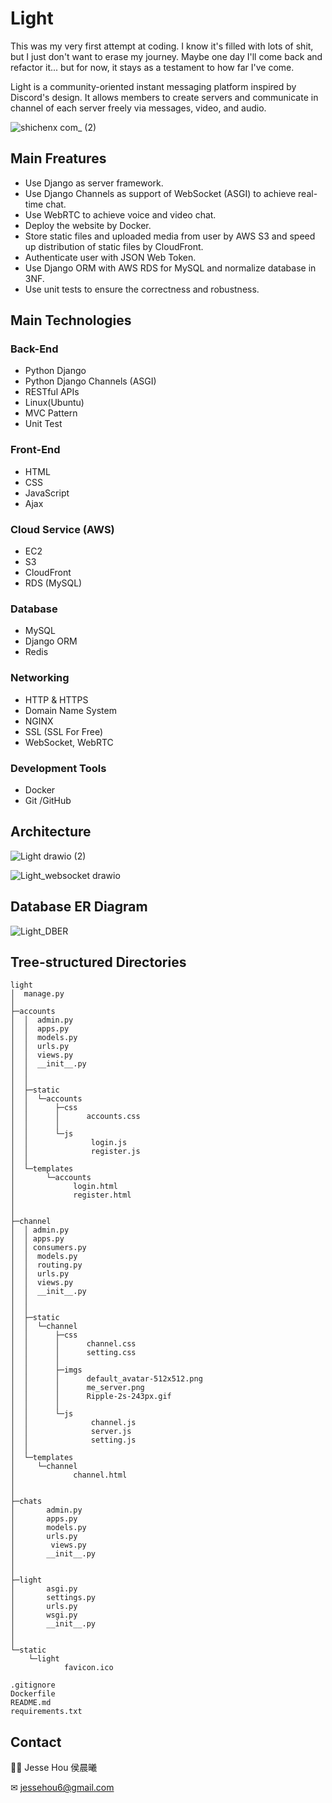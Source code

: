 ﻿# Light

This was my very first attempt at coding. I know it's filled with lots of shit, but I just don't want to erase my journey. Maybe one day I'll come back and refactor it... but for now, it stays as a testament to how far I've come. 
 
Light is a community-oriented instant messaging platform inspired by Discord's design. It allows members to create servers and communicate in channel of each server freely via messages, video, and audio. 

![shichenx com_ (2)](https://user-images.githubusercontent.com/98375601/225050405-9784ec7c-a28a-4225-983b-33dd56ad8ade.png)

## Main Freatures
- Use Django as server framework.
- Use Django Channels as support of WebSocket (ASGI) to achieve real-time chat.
- Use WebRTC to achieve voice and video chat.
- Deploy the website by Docker.
- Store static files and uploaded media from user by AWS S3 and speed up distribution of static files by CloudFront.
- Authenticate user with JSON Web Token.
- Use Django ORM with AWS RDS for MySQL and normalize database in 3NF.
- Use unit tests to ensure the correctness and robustness.

## Main Technologies
### Back-End
- Python Django
- Python Django Channels (ASGI)
- RESTful APIs
- Linux(Ubuntu)
- MVC Pattern
- Unit Test
### Front-End
- HTML
- CSS
- JavaScript
- Ajax
### Cloud Service (AWS)
- EC2
- S3
- CloudFront
- RDS (MySQL)
### Database
- MySQL
- Django ORM
- Redis
### Networking
- HTTP & HTTPS
- Domain Name System
- NGINX
- SSL (SSL For Free)
- WebSocket, WebRTC
### Development Tools
- Docker
- Git /GitHub

## Architecture
![Light drawio (2)](https://user-images.githubusercontent.com/98375601/222950372-6c0373b2-070e-4b53-92a1-77d8ff6077d0.png)

![Light_websocket drawio](https://user-images.githubusercontent.com/98375601/222950263-fbf8fcdb-940b-41cf-9e33-66b770f0a33d.png)



## Database ER Diagram
![Light_DBER](https://user-images.githubusercontent.com/98375601/225050323-02266428-6ca1-445b-ac03-53e80112d4b8.png)

## Tree-structured Directories
```
light
│  manage.py
│  
├─accounts
│  │  admin.py
│  │  apps.py
│  │  models.py
│  │  urls.py
│  │  views.py
│  │  __init__.py
│  │  
│  │          
│  ├─static
│  │  └─accounts
│  │      ├─css
│  │      │      accounts.css
│  │      │      
│  │      └─js
│  │              login.js
│  │              register.js
│  │              
│  └─templates
│       └─accounts
│             login.html
│             register.html
│            
│          
├─channel
│  │ admin.py
│  │ apps.py
│  │ consumers.py
│  │  models.py
│  │  routing.py
│  │  urls.py
│  │  views.py
│  │  __init__.py
│  │ 
│  │        
│  ├─static
│  │  └─channel
│  │      ├─css
│  │      │      channel.css
│  │      │      setting.css
│  │      │      
│  │      ├─imgs
│  │      │      default_avatar-512x512.png
│  │      │      me_server.png
│  │      │      Ripple-2s-243px.gif
│  │      │      
│  │      └─js
│  │              channel.js
│  │              server.js
│  │              setting.js
│  │              
│  └─templates
│     └─channel
│             channel.html
│            
│         
├─chats
│       admin.py
│       apps.py
│       models.py
│       urls.py
│        views.py
│       __init__.py
│            
│          
├─light
│       asgi.py
│       settings.py
│       urls.py
│       wsgi.py
│       __init__.py
│       
│              
└─static
    └─light
            favicon.ico

.gitignore
Dockerfile
README.md
requirements.txt
```

## Contact
🧑‍💻 Jesse Hou 侯晨曦

✉ jessehou6@gmail.com
